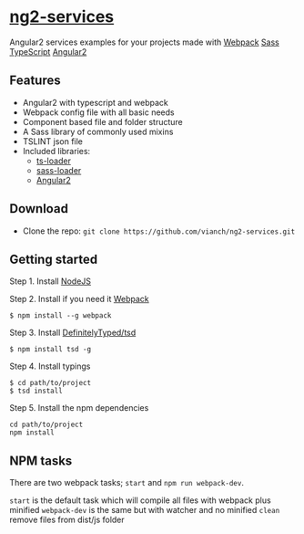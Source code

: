# [ng2-services](https://github.com/vianch/ng2-services)

Angular2 services examples for your projects made with [Webpack](https://webpack.github.io/) [Sass](http://sass-lang.com/) [TypeScript](http://www.typescriptlang.org/)  [Angular2](http://www.angular.io/) 

## Features

* Angular2 with typescript and webpack
* Webpack config file with all basic needs
* Component based file and folder structure
* A Sass library of commonly used mixins
* TSLINT json file 
* Included libraries:
    * [ts-loader](https://www.npmjs.com/package/ts-loader) 
    * [sass-loader](https://www.npmjs.com/package/sass-loader) 
    * [Angular2](https://angular.io/)

## Download

- Clone the repo: `git clone https://github.com/vianch/ng2-services.git`

## Getting started

Step 1. Install [NodeJS](http://nodejs.org/download/)

Step 2. Install if you need it [Webpack](https://webpack.github.io/)
```shell
$ npm install --g webpack
```

Step 3. Install [DefinitelyTyped/tsd](http://definitelytyped.org/tsd/) 
```shell
$ npm install tsd -g
```

Step 4. Install typings
```shell
$ cd path/to/project
$ tsd install
```

Step 5. Install the npm dependencies
```shell
cd path/to/project
npm install
```

## NPM tasks

There are two webpack tasks; `start` and `npm run webpack-dev`.

`start` is the default task which will compile all files with webpack plus minified
`webpack-dev` is the same but with watcher and no minified
`clean` remove files from dist/js folder